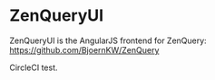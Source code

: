 ZenQueryUI
==========

ZenQueryUI is the AngularJS frontend for ZenQuery: https://github.com/BjoernKW/ZenQuery

CircleCI test.
